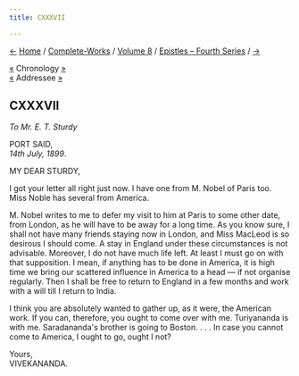 ```yaml
---
title: CXXXVII

---
```

<div>

[←](136_mary.htm) [Home](../../../index.htm) /
[Complete-Works](../../complete_works.htm) / [Volume
8](../volume_8_contents.htm) / [Epistles – Fourth
Series](epistles_fourth_series_contents.htm) / [→](138_joe.htm)

  

[«](../../volume_9/letters_fifth_series/139_miss_macleod.htm) Chronology
[»](../../volume_9/letters_fifth_series/140_christina.htm)  
[«](129_sturdy.htm) Addressee [»](142_sturdy.htm)

## CXXXVII

*To Mr. E. T. Sturdy*

PORT SAID,  
*14th July, 1899*.

MY DEAR STURDY,

I got your letter all right just now. I have one from M. Nobel of Paris
too. Miss Noble has several from America.

M. Nobel writes to me to defer my visit to him at Paris to some other
date, from London, as he will have to be away for a long time. As you
know sure, I shall not have many friends staying now in London, and Miss
MacLeod is so desirous I should come. A stay in England under these
circumstances is not advisable. Moreover, I do not have much life left.
At least I must go on with that supposition. I mean, if anything has to
be done in America, it is high time we bring our scattered influence in
America to a head — if not organise regularly. Then I shall be free to
return to England in a few months and work with a will till I return to
India.

I think you are absolutely wanted to gather up, as it were, the American
work. If you can, therefore, you ought to come over with me. Turiyananda
is with me. Saradananda's brother is going to Boston. . . . In case you
cannot come to America, I ought to go, ought I not?

Yours,  
VIVEKANANDA.

</div>
